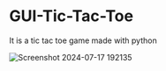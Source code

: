 # GUI-Tic-Tac-Toe
It is a tic tac toe game made with python

![Screenshot 2024-07-17 192135](https://github.com/user-attachments/assets/cd591173-7f55-4f39-a59b-82ff523dc0d1)
